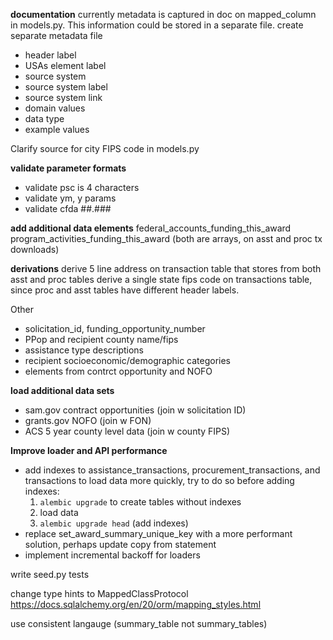 **documentation**
currently metadata is captured in doc on mapped_column in models.py.
This information could be stored in a separate file.
create separate metadata file
- header label
- USAs element label
- source system
- source system label
- source system link
- domain values
- data type
- example values

Clarify source for city FIPS code in models.py

**validate parameter formats**
- validate psc is 4 characters
- validate ym, y params
- validate cfda ##.###

**add additional data elements**
federal_accounts_funding_this_award
program_activities_funding_this_award
(both are arrays, on asst and proc tx downloads)

**derivations**
derive 5 line address on transaction table that stores from both asst and proc tables
derive a single state fips code on transactions table, since proc and asst tables have different header labels.

Other
- solicitation_id, funding_opportunity_number
- PPop and recipient county name/fips
- assistance type descriptions
- recipient socioeconomic/demographic categories
- elements from contrct opportunity and NOFO

**load additional data sets**
- sam.gov contract opportunities (join w solicitation ID)
- grants.gov NOFO (join w FON)
- ACS 5 year county level data (join w county FIPS)

**Improve loader and API performance**
- add indexes to assistance_transactions, procurement_transactions, and transactions
to load data more quickly, try to do so before adding indexes:
    1. `alembic upgrade` to create tables without indexes
    2. load data
    3. `alembic upgrade head` (add indexes)
- replace set_award_summary_unique_key with a more performant solution, perhaps
update copy from statement
- implement incremental backoff for loaders

write seed.py tests

change type hints to MappedClassProtocol
https://docs.sqlalchemy.org/en/20/orm/mapping_styles.html

use consistent langauge (summary_table not summary_tables) 
